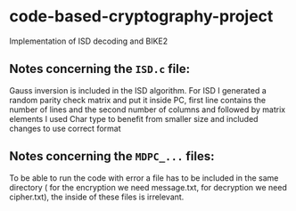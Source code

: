 # code-based-cryptography-project
Implementation of ISD decoding and BIKE2
## Notes concerning the `ISD.c` file:
Gauss inversion is included in the ISD algorithm.
For ISD I generated a random parity check matrix and put it inside PC, first line contains the number of lines and the second number of columns and followed by matrix elements
I used Char type to benefit from smaller size and included changes to use correct format
## Notes concerning the `MDPC_...` files:
To be able to run the code with error a file has to be included in the same directory ( for the encryption we need message.txt, for decryption we need cipher.txt), the inside of these files is irrelevant.
